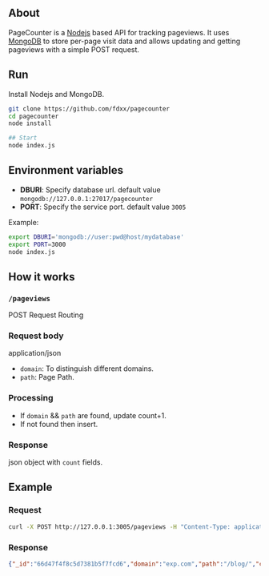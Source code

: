 ## About
PageCounter is a [Nodejs](https://nodejs.org/) based API for tracking pageviews. It uses [MongoDB](https://www.mongodb.com/) to store per-page visit data and allows updating and getting pageviews with a simple POST request.

## Run
Install Nodejs and MongoDB.

```bash
git clone https://github.com/fdxx/pagecounter
cd pagecounter
node install

## Start
node index.js
```

## Environment variables
- **DBURI**: Specify database url. default value `mongodb://127.0.0.1:27017/pagecounter`
- **PORT**: Specify the service port. default value `3005`

Example:

```bash
export DBURI='mongodb://user:pwd@host/mydatabase'
export PORT=3000
node index.js
```

## How it works
### `/pageviews`
POST Request Routing

### Request body
application/json

- `domain`: To distinguish different domains.
- `path`: Page Path.

### Processing
- If `domain` && `path` are found, update count+1.
- If not found then insert.

### Response
json object with `count` fields.

## Example

### Request
```bash
curl -X POST http://127.0.0.1:3005/pageviews -H "Content-Type: application/json" -d '{"domain": "exp.com", "path": "/blog/"}'
```
### Response
```json
{"_id":"66d47f4f8c5d7381b5f7fcd6","domain":"exp.com","path":"/blog/","count":18,"__v":0}
```
